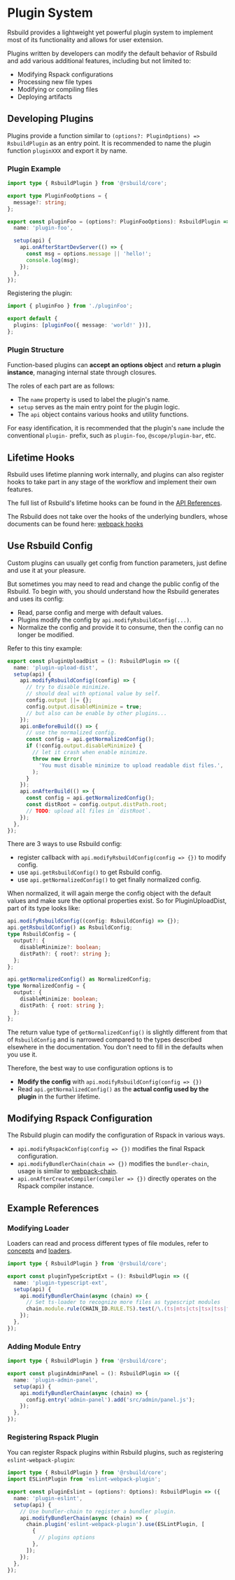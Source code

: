 # Plugin System

Rsbuild provides a lightweight yet powerful plugin system to implement most of its functionality and allows for user extension.

Plugins written by developers can modify the default behavior of Rsbuild and add various additional features, including but not limited to:

- Modifying Rspack configurations
- Processing new file types
- Modifying or compiling files
- Deploying artifacts

## Developing Plugins

Plugins provide a function similar to `(options?: PluginOptions) => RsbuildPlugin` as an entry point. It is recommended to name the plugin function `pluginXXX` and export it by name.

### Plugin Example

```ts title="pluginFoo.ts"
import type { RsbuildPlugin } from '@rsbuild/core';

export type PluginFooOptions = {
  message?: string;
};

export const pluginFoo = (options?: PluginFooOptions): RsbuildPlugin => ({
  name: 'plugin-foo',

  setup(api) {
    api.onAfterStartDevServer(() => {
      const msg = options.message || 'hello!';
      console.log(msg);
    });
  },
});
```

Registering the plugin:

```ts title="rsbuild.config.ts"
import { pluginFoo } from './pluginFoo';

export default {
  plugins: [pluginFoo({ message: 'world!' })],
};
```

### Plugin Structure

Function-based plugins can **accept an options object** and **return a plugin instance**, managing internal state through closures.

The roles of each part are as follows:

- The `name` property is used to label the plugin's name.
- `setup` serves as the main entry point for the plugin logic.
- The `api` object contains various hooks and utility functions.

For easy identification, it is recommended that the plugin's `name` include the conventional `plugin-` prefix, such as `plugin-foo`, `@scope/plugin-bar`, etc.

## Lifetime Hooks

Rsbuild uses lifetime planning work internally, and plugins can also register hooks to take part in any stage of the workflow and implement their own features.

The full list of Rsbuild's lifetime hooks can be found in the [API References](/plugins/dev/hooks).

The Rsbuild does not take over the hooks of the underlying bundlers, whose documents can be found here: [webpack hooks](https://webpack.js.org/api/compiler-hooks/)

## Use Rsbuild Config

Custom plugins can usually get config from function parameters,
just define and use it at your pleasure.

But sometimes you may need to read and change the public config of the Rsbuild. To begin with, you should understand how the Rsbuild generates and uses its config:

- Read, parse config and merge with default values.
- Plugins modify the config by `api.modifyRsbuildConfig(...)`.
- Normalize the config and provide it to consume, then the config can no longer be modified.

Refer to this tiny example:

```ts
export const pluginUploadDist = (): RsbuildPlugin => ({
  name: 'plugin-upload-dist',
  setup(api) {
    api.modifyRsbuildConfig((config) => {
      // try to disable minimize.
      // should deal with optional value by self.
      config.output ||= {};
      config.output.disableMinimize = true;
      // but also can be enable by other plugins...
    });
    api.onBeforeBuild(() => {
      // use the normalized config.
      const config = api.getNormalizedConfig();
      if (!config.output.disableMinimize) {
        // let it crash when enable minimize.
        throw new Error(
          'You must disable minimize to upload readable dist files.',
        );
      }
    });
    api.onAfterBuild(() => {
      const config = api.getNormalizedConfig();
      const distRoot = config.output.distPath.root;
      // TODO: upload all files in `distRoot`.
    });
  },
});
```

There are 3 ways to use Rsbuild config:

- register callback with `api.modifyRsbuildConfig(config => {})` to modify config.
- use `api.getRsbuildConfig()` to get Rsbuild config.
- use `api.getNormalizedConfig()` to get finally normalized config.

When normalized, it will again merge the config object with the default values
and make sure the optional properties exist.
So for PluginUploadDist, part of its type looks like:

```ts
api.modifyRsbuildConfig((config: RsbuildConfig) => {});
api.getRsbuildConfig() as RsbuildConfig;
type RsbuildConfig = {
  output?: {
    disableMinimize?: boolean;
    distPath?: { root?: string };
  };
};

api.getNormalizedConfig() as NormalizedConfig;
type NormalizedConfig = {
  output: {
    disableMinimize: boolean;
    distPath: { root: string };
  };
};
```

The return value type of `getNormalizedConfig()` is slightly different from that of `RsbuildConfig` and is narrowed compared to the types described elsewhere in the documentation.
You don't need to fill in the defaults when you use it.

Therefore, the best way to use configuration options is to

- **Modify the config** with `api.modifyRsbuildConfig(config => {})`
- Read `api.getNormalizedConfig()` as the **actual config used by the plugin** in the further lifetime.

## Modifying Rspack Configuration

The Rsbuild plugin can modify the configuration of Rspack in various ways.

- `api.modifyRspackConfig(config => {})` modifies the final Rspack configuration.
- `api.modifyBundlerChain(chain => {})` modifies the `bundler-chain`, usage is similar to [webpack-chain](https://github.com/neutrinojs/webpack-chain).
- `api.onAfterCreateCompiler(compiler => {})` directly operates on the Rspack compiler instance.

## Example References

### Modifying Loader

Loaders can read and process different types of file modules, refer to [concepts](https://webpack.js.org/concepts/loaders) and [loaders](https://webpack.js.org/loaders/).

```ts
import type { RsbuildPlugin } from '@rsbuild/core';

export const pluginTypeScriptExt = (): RsbuildPlugin => ({
  name: 'plugin-typescript-ext',
  setup(api) {
    api.modifyBundlerChain(async (chain) => {
      // Set ts-loader to recognize more files as typescript modules
      chain.module.rule(CHAIN_ID.RULE.TS).test(/\.(ts|mts|cts|tsx|tss|tsm)$/);
    });
  },
});
```

### Adding Module Entry

```ts
import type { RsbuildPlugin } from '@rsbuild/core';

export const pluginAdminPanel = (): RsbuildPlugin => ({
  name: 'plugin-admin-panel',
  setup(api) {
    api.modifyBundlerChain(async (chain) => {
      config.entry('admin-panel').add('src/admin/panel.js');
    });
  },
});
```

### Registering Rspack Plugin

You can register Rspack plugins within Rsbuild plugins, such as registering `eslint-webpack-plugin`:

```ts
import type { RsbuildPlugin } from '@rsbuild/core';
import ESLintPlugin from 'eslint-webpack-plugin';

export const pluginEslint = (options?: Options): RsbuildPlugin => ({
  name: 'plugin-eslint',
  setup(api) {
    // Use bundler-chain to register a bundler plugin.
    api.modifyBundlerChain(async (chain) => {
      chain.plugin('eslint-webpack-plugin').use(ESLintPlugin, [
        {
          // plugins options
        },
      ]);
    });
  },
});
```
